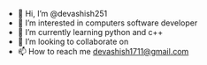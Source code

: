 - 👋 Hi, I’m @devashish251
- 👀 I’m interested in computers software developer
- 🌱 I’m currently learning python and c++
- 💞️ I’m looking to collaborate on 
- 📫 How to reach me devashish1711@gmail.com

<!---
devashish251/devashish251 is a ✨ special ✨ repository because its `README.md` (this file) appears on your GitHub profile.
You can click the Preview link to take a look at your changes.
--->
